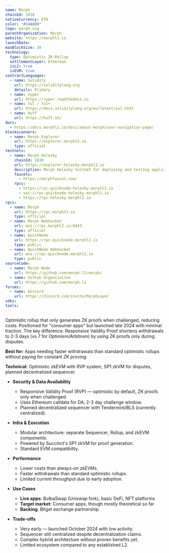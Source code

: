 ```yaml
---
name: Morph
chainId: 2818
nativeCurrency: ETH
color: "#14A800"
logo: morph.svg
parentOrganization: Morph
website: https://morphl2.io
launchDate: 
maxBlockSize: 30
technology:
  type: Optimistic ZK-Rollup
  settlementLayer: Ethereum
  isL2: true
  isEVM: true
contractLanguages:
  - name: Solidity
    url: https://soliditylang.org
    details: Primary
  - name: Vyper
    url: https://vyper.readthedocs.io
  - name: Yul / Yul+
    url: https://docs.soliditylang.org/en/latest/yul.html
  - name: Huff
    url: https://huff.sh/
docs:
  - https://docs.morphl2.io/docs/about-morph/user-navigation-page/
blockscanners:
  - name: Morph Explorer
    url: https://explorer.morphl2.io
    type: official
testnets:
  - name: Morph Holesky
    chainId: 2810
    url: https://explorer-holesky.morphl2.io
    description: Morph Holesky testnet for deploying and testing applications on the Morph Layer 2 network.
    faucets:
      - https://morphfaucet.com/
    rpcs:
      - https://rpc-quicknode-holesky.morphl2.io
      - wss://rpc-quicknode-holesky.morphl2.io
      - https://rpc-holesky.morphl2.io
rpcs:
  - name: Morph
    url: https://rpc.morphl2.io
    type: official
  - name: Morph WebSocket
    url: wss://rpc.morphl2.io:8443
    type: official
  - name: QuickNode
    url: https://rpc-quicknode.morphl2.io
    type: public
  - name: QuickNode WebSocket
    url: wss://rpc-quicknode.morphl2.io
    type: public
sourceCode:
  - name: Morph Node
    url: https://github.com/morph-l2/morph/
  - name: Github Organization
    url: https://github.com/morph-l2
forums:
  - name: Discord
    url: https://discord.com/invite/MorphLayer
sdks:
tools:
---
```


Optimistic rollup that only generates ZK proofs when challenged, reducing costs. Positioned for "consumer apps" but launched late 2024 with minimal traction.
The key difference: Responsive Validity Proof shortens withdrawals to 2-3 days (vs 7 for Optimism/Arbitrum) by using ZK proofs only during disputes.

**Best for:** Apps needing faster withdrawals than standard optimistic rollups without paying for constant ZK proving.

**Technical:** Optimistic zkEVM with RVP system, SP1 zkVM for disputes, planned decentralized sequencer.

- **Security & Data Availability**  
  - Responsive Validity Proof (RVP) — optimistic by default, ZK proofs only when challenged.  
  - Uses Ethereum calldata for DA; 2-3 day challenge window.  
  - Planned decentralized sequencer with Tendermint/BLS (currently centralized).

- **Infra & Execution**  
  - Modular architecture: separate Sequencer, Rollup, and zkEVM components.  
  - Powered by Succinct's SP1 zkVM for proof generation.  
  - Standard EVM compatibility.

- **Performance**  
  - Lower costs than always-on zkEVMs.  
  - Faster withdrawals than standard optimistic rollups.  
  - Limited current throughput due to early adoption.

- **Use Cases**  
  - **Live apps**: BulbaSwap (Uniswap fork), basic DeFi, NFT platforms
  - **Target market**: Consumer apps, though mostly theoretical so far
  - **Backing**: Bitget exchange partnership

- **Trade-offs**  
  - Very early — launched October 2024 with low activity.  
  - Sequencer still centralized despite decentralization claims.  
  - Complex hybrid architecture without proven benefits yet.  
  - Limited ecosystem compared to any established L2.